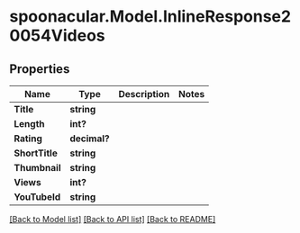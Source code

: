 # spoonacular.Model.InlineResponse20054Videos
## Properties

Name | Type | Description | Notes
------------ | ------------- | ------------- | -------------
**Title** | **string** |  | 
**Length** | **int?** |  | 
**Rating** | **decimal?** |  | 
**ShortTitle** | **string** |  | 
**Thumbnail** | **string** |  | 
**Views** | **int?** |  | 
**YouTubeId** | **string** |  | 

[[Back to Model list]](../README.md#documentation-for-models) [[Back to API list]](../README.md#documentation-for-api-endpoints) [[Back to README]](../README.md)

